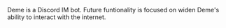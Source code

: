 Deme is a Discord IM bot. Future funtionality is focused on widen Deme's ability to interact with the
internet.
